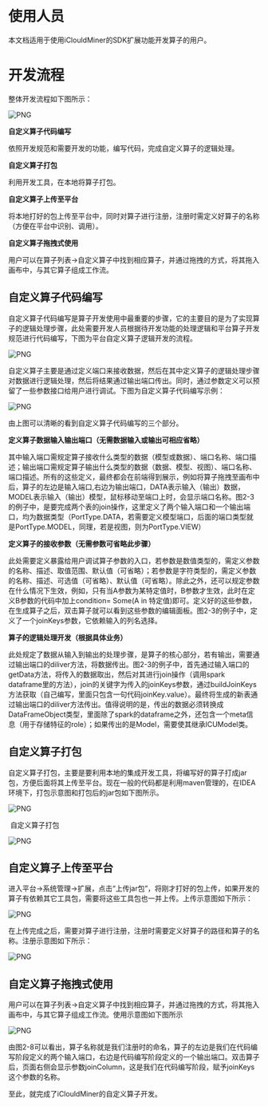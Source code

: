 # 使用人员

本文档适用于使用iClouldMiner的SDK扩展功能开发算子的用户。

# 开发流程

整体开发流程如下图所示：

![PNG](img/1.png)

**自定义算子代码编写**

依照开发规范和需要开发的功能，编写代码，完成自定义算子的逻辑处理。

**自定义算子打包**

利用开发工具，在本地将算子打包。

**自定义算子上传至平台**

将本地打好的包上传至平台中，同时对算子进行注册，注册时需定义好算子的名称（方便在平台中识别、调用）。

**自定义算子拖拽式使用**

用户可以在算子列表->自定义算子中找到相应算子，并通过拖拽的方式，将其拖入画布中，与其它算子组成工作流。

## 自定义算子代码编写

自定义算子代码编写是算子开发使用中最重要的步骤，它的主要目的是为了实现算子的逻辑处理步骤，此处需要开发人员根据待开发功能的处理逻辑和平台算子开发规范进行代码编写，下图为平台自定义算子逻辑开发的流程。

![PNG](img/2.png)

自定义算子主要是通过定义端口来接收数据，然后在其中定义算子的逻辑处理步骤对数据进行逻辑处理，然后将结果通过输出端口传出。同时，通过参数定义可以预留了一些参数接口给用户进行调试。下图为自定义算子代码编写示例：

![PNG](img/3.png)

由上图可以清晰的看到自定义算子代码编写的三个部分。

**定义算子数据输入输出端口（无需数据输入或输出可相应省略）**

其中输入端口需规定算子接收什么类型的数据（模型或数据）、端口名称、端口描述；输出端口需规定算子输出什么类型的数据（数据、模型、视图）、端口名称、端口描述。所有的这些定义，最终都会在前端得到展示，例如将算子拖拽至画布中后，算子的左边是输入端口,右边为输出端口，DATA表示输入（输出）数据，MODEL表示输入（输出）模型，鼠标移动至端口上时，会显示端口名称。图2-3的例子中，是要完成两个表的join操作，这里定义了两个输入端口和一个输出端口，均为数据类型（PortType.DATA，若需要定义模型端口，后面的端口类型就是PortType.MODEL，同理，若是视图，则为PortType.VIEW）

**定义算子的接收参数（无需参数可省略此步骤）**

此处需要定义暴露给用户调试算子参数的入口，若参数是数值类型的，需定义参数的名称、描述、取值范围、默认值（可省略）；若参数是字符类型的，需定义参数的名称、描述、可选值（可省略）、默认值（可省略）。除此之外，还可以规定参数在什么情况下生效，例如，只有当A参数为某特定值时，B参数才生效，此时在定义B参数的代码中加上condition= Some(A in 特定值)即可。定义好的这些参数，在生成算子之后，双击算子就可以看到这些参数的编辑面板。图2-3的例子中，定义了一个joinKeys参数，它依赖输入的列名选择。

**算子的逻辑处理开发（根据具体业务）**

此处规定了数据从输入到输出的处理步骤，是算子的核心部分，若有输出，需要通过输出端口的diliver方法，将数据传出。图2-3的例子中，首先通过输入端口的getData方法，将传入的数据取出，然后对其进行join操作（调用spark dataframe里的方法），join的关键字为传入的joinKeys参数，通过buildJoinKeys方法获取（自己编写，里面只包含一句代码joinKey.value）。最终将生成的新表通过输出端口的diliver方法传出。值得说明的是，传出的数据必须转换成DataFrameObject类型，里面除了spark的dataframe之外，还包含一个meta信息（用于存储特征的role）；如果传出的是Model，需要使其继承ICUModel类。

## 自定义算子打包

自定义算子打包，主要是要利用本地的集成开发工具，将编写好的算子打成jar包，方便后面将其上传至平台。现在一般的代码都是利用maven管理的，在IDEA环境下，打包示意图和打包后的jar包如下图所示。

![PNG](img/4.png)

​                                                                               自定义算子打包

![PNG](img/5.png)

## 自定义算子上传至平台

进入平台->系统管理->扩展，点击“上传jar包”，将刚才打好的包上传，如果开发的算子有依赖其它工具包，需要将这些工具包也一并上传。上传示意图如下所示：

![PNG](img/6.png)

在上传完成之后，需要对算子进行注册，注册时需要定义好算子的路径和算子的名称。注册示意图如下所示：

![PNG](img/7.png)

## 自定义算子拖拽式使用

用户可以在算子列表->自定义算子中找到相应算子，并通过拖拽的方式，将其拖入画布中，与其它算子组成工作流。使用示意图如下图所示

![PNG](img/8.png)

由图2-8可以看出，算子名称就是我们注册时的命名，算子的左边是我们在代码编写阶段定义的两个输入端口，右边是代码编写阶段定义的一个输出端口。双击算子后，页面右侧会显示参数joinColumn，这是我们在代码编写阶段，赋予joinKeys这个参数的名称。

至此，就完成了iClouldMiner的自定义算子开发。